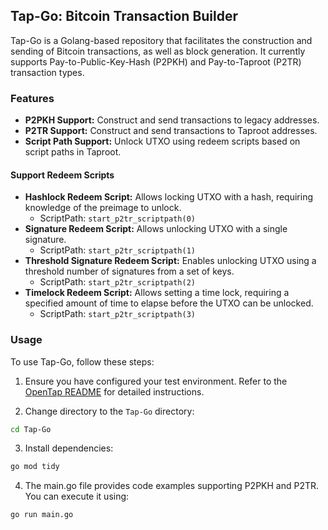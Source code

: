 ## Tap-Go: Bitcoin Transaction Builder

Tap-Go is a Golang-based repository that facilitates the construction and sending of Bitcoin transactions, as well as block generation. It currently supports Pay-to-Public-Key-Hash (P2PKH) and Pay-to-Taproot (P2TR) transaction types.

### Features

- **P2PKH Support:** Construct and send transactions to legacy addresses.
- **P2TR Support:** Construct and send transactions to Taproot addresses.
- **Script Path Support:** Unlock UTXO using redeem scripts based on script paths in Taproot.

#### Support Redeem Scripts

- **Hashlock Redeem Script:** Allows locking UTXO with a hash, requiring knowledge of the preimage to unlock.
  - ScriptPath: `start_p2tr_scriptpath(0)`
- **Signature Redeem Script:** Allows unlocking UTXO with a single signature.
  - ScriptPath: `start_p2tr_scriptpath(1)`
- **Threshold Signature Redeem Script:** Enables unlocking UTXO using a threshold number of signatures from a set of keys.
  - ScriptPath: `start_p2tr_scriptpath(2)`
- **Timelock Redeem Script:** Allows setting a time lock, requiring a specified amount of time to elapse before the UTXO can be unlocked.
  - ScriptPath: `start_p2tr_scriptpath(3)`

### Usage

To use Tap-Go, follow these steps:

1. Ensure you have configured your test environment. Refer to the [OpenTap README](https://github.com/scalebit/OpenTap/blob/master/README.md) for detailed instructions.

2. Change directory to the `Tap-Go` directory:
 ```bash
 cd Tap-Go
 ```
3. Install dependencies:
 ```bash
 go mod tidy
 ```
4. The main.go file provides code examples supporting P2PKH and P2TR. You can execute it using:
 ```bash
 go run main.go
 ```